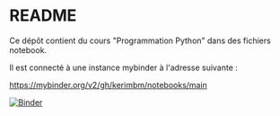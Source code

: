 # README
Ce dépôt contient du cours "Programmation Python" dans des fichiers notebook.

Il est connecté à une instance mybinder à l'adresse suivante :

https://mybinder.org/v2/gh/kerimbm/notebooks/main

[![Binder](https://mybinder.org/badge_logo.svg)](https://mybinder.org/v2/gh/kerimbm/notebooks/main)
